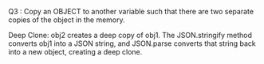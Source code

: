 Q3 : Copy an OBJECT to another variable such that there are two separate copies of the object in the memory.

Deep Clone:
obj2 creates a deep copy of obj1. The JSON.stringify method converts obj1 into a JSON string, and JSON.parse converts that string back into a new object, creating a deep clone.
